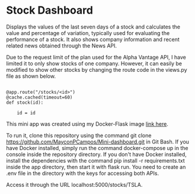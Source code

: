 # Stock Dashboard

Displays the values of the last seven days of a stock and calculates the value and percentage of variation, typically used for evaluating the performance of a stock. It also shows company information and recent related news obtained through the News API.

Due to the request limit of the plan used for the Alpha Vantage API, I have limited it to only show stocks of one company. However, it can easily be modified to show other stocks by changing the route code in the views.py file as shown below.

```

@app.route("/stocks/<id>")
@cache.cached(timeout=60)
def stock(id):

    id = id

```


This mini app was created using my Docker-Flask image <a href="https://github.com/MayconPCampos/Ambiente-docker-flask"> link here</a>.

To run it, clone this repository using the command git clone https://github.com/MayconPCampos/Mini-dashboard.git in Git Bash. If you have Docker installed, simply run the command docker-compose up in the console inside the repository directory. If you don't have Docker installed, install the dependencies with the command pip install -r requirements.txt inside the app directory, then start it with flask run. You need to create an .env file in the directory with the keys for accessing both APIs.

Access it through the URL localhost:5000/stocks/TSLA.
